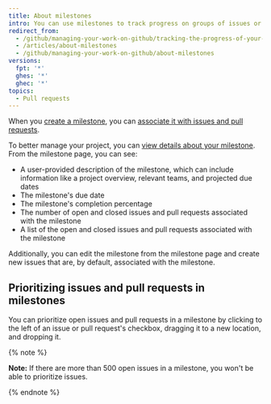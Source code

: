 ```yaml
---
title: About milestones
intro: You can use milestones to track progress on groups of issues or pull requests in a repository.
redirect_from:
  - /github/managing-your-work-on-github/tracking-the-progress-of-your-work-with-milestones/about-milestones
  - /articles/about-milestones
  - /github/managing-your-work-on-github/about-milestones
versions:
  fpt: '*'
  ghes: '*'
  ghec: '*'
topics:
  - Pull requests
---
```

When you [create a milestone](/issues/using-labels-and-milestones-to-track-work/creating-and-editing-milestones-for-issues-and-pull-requests), you can [associate it with issues and pull requests](/issues/using-labels-and-milestones-to-track-work/associating-milestones-with-issues-and-pull-requests).

To better manage your project, you can [view details about your milestone](/issues/using-labels-and-milestones-to-track-work/viewing-your-milestones-progress). From the milestone page, you can see:

* A user-provided description of the milestone, which can include information like a project overview, relevant teams, and projected due dates
* The milestone's due date
* The milestone's completion percentage
* The number of open and closed issues and pull requests associated with the milestone
* A list of the open and closed issues and pull requests associated with the milestone

Additionally, you can edit the milestone from the milestone page and create new issues that are, by default, associated with the milestone.

## Prioritizing issues and pull requests in milestones

You can prioritize open issues and pull requests in a milestone by clicking to the left of an issue or pull request's checkbox, dragging it to a new location, and dropping it.

{% note %}

**Note:** If there are more than 500 open issues in a milestone, you won't be able to prioritize issues.

{% endnote %}

